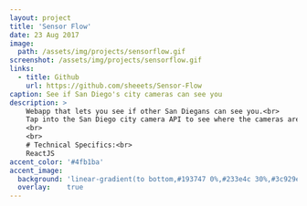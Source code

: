 ```yaml
---
layout: project
title: 'Sensor Flow'
date: 23 Aug 2017
image:  
  path: /assets/img/projects/sensorflow.gif
screenshot: /assets/img/projects/sensorflow.gif
links:
  - title: Github
    url: https://github.com/sheeets/Sensor-Flow
caption: See if San Diego's city cameras can see you
description: >
    Webapp that lets you see if other San Diegans can see you.<br>
    Tap into the San Diego city camera API to see where the cameras are around you.
    <br>
    <br>
    # Technical Specifics:<br>
    ReactJS
accent_color: '#4fb1ba'
accent_image:
  background: 'linear-gradient(to bottom,#193747 0%,#233e4c 30%,#3c929e 50%,#d5d5d4 70%,#cdccc8 100%)'
  overlay:    true
---
```

